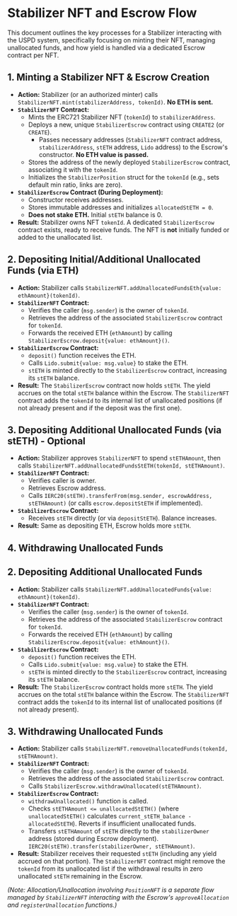 # Stabilizer NFT and Escrow Flow

This document outlines the key processes for a Stabilizer interacting with the USPD system, specifically focusing on minting their NFT, managing unallocated funds, and how yield is handled via a dedicated Escrow contract per NFT.

## 1. Minting a Stabilizer NFT & Escrow Creation

*   **Action:** Stabilizer (or an authorized minter) calls `StabilizerNFT.mint(stabilizerAddress, tokenId)`. **No ETH is sent.**
*   **`StabilizerNFT` Contract:**
    *   Mints the ERC721 Stabilizer NFT (`tokenId`) to `stabilizerAddress`.
    *   Deploys a new, unique `StabilizerEscrow` contract using `CREATE2` (or `CREATE`).
        *   Passes necessary addresses (`StabilizerNFT` contract address, `stabilizerAddress`, `stETH` address, `Lido` address) to the Escrow's constructor. **No ETH value is passed.**
    *   Stores the address of the newly deployed `StabilizerEscrow` contract, associating it with the `tokenId`.
    *   Initializes the `StabilizerPosition` struct for the `tokenId` (e.g., sets default min ratio, links are zero).
*   **`StabilizerEscrow` Contract (During Deployment):**
    *   Constructor receives addresses.
    *   Stores immutable addresses and initializes `allocatedStETH = 0`.
    *   **Does not stake ETH.** Initial `stETH` balance is 0.
*   **Result:** Stabilizer owns NFT `tokenId`. A dedicated `StabilizerEscrow` contract exists, ready to receive funds. The NFT is **not** initially funded or added to the unallocated list.

## 2. Depositing Initial/Additional Unallocated Funds (via ETH)

*   **Action:** Stabilizer calls `StabilizerNFT.addUnallocatedFundsEth{value: ethAmount}(tokenId)`.
*   **`StabilizerNFT` Contract:**
    *   Verifies the caller (`msg.sender`) is the owner of `tokenId`.
    *   Retrieves the address of the associated `StabilizerEscrow` contract for `tokenId`.
    *   Forwards the received ETH (`ethAmount`) by calling `StabilizerEscrow.deposit{value: ethAmount}()`.
*   **`StabilizerEscrow` Contract:**
    *   `deposit()` function receives the ETH.
    *   Calls `Lido.submit{value: msg.value}` to stake the ETH.
    *   `stETH` is minted directly to the `StabilizerEscrow` contract, increasing its `stETH` balance.
*   **Result:** The `StabilizerEscrow` contract now holds `stETH`. The yield accrues on the total `stETH` balance within the Escrow. The `StabilizerNFT` contract adds the `tokenId` to its internal list of unallocated positions (if not already present and if the deposit was the first one).

## 3. Depositing Additional Unallocated Funds (via stETH) - Optional

*   **Action:** Stabilizer approves `StabilizerNFT` to spend `stETHAmount`, then calls `StabilizerNFT.addUnallocatedFundsStETH(tokenId, stETHAmount)`.
*   **`StabilizerNFT` Contract:**
    *   Verifies caller is owner.
    *   Retrieves Escrow address.
    *   Calls `IERC20(stETH).transferFrom(msg.sender, escrowAddress, stETHAmount)` (or calls `escrow.depositStETH` if implemented).
*   **`StabilizerEscrow` Contract:**
    *   Receives `stETH` directly (or via `depositStETH`). Balance increases.
*   **Result:** Same as depositing ETH, Escrow holds more `stETH`.

## 4. Withdrawing Unallocated Funds

## 2. Depositing Additional Unallocated Funds

*   **Action:** Stabilizer calls `StabilizerNFT.addUnallocatedFunds{value: ethAmount}(tokenId)`.
*   **`StabilizerNFT` Contract:**
    *   Verifies the caller (`msg.sender`) is the owner of `tokenId`.
    *   Retrieves the address of the associated `StabilizerEscrow` contract for `tokenId`.
    *   Forwards the received ETH (`ethAmount`) by calling `StabilizerEscrow.deposit{value: ethAmount}()`.
*   **`StabilizerEscrow` Contract:**
    *   `deposit()` function receives the ETH.
    *   Calls `Lido.submit{value: msg.value}` to stake the ETH.
    *   `stETH` is minted directly to the `StabilizerEscrow` contract, increasing its `stETH` balance.
*   **Result:** The `StabilizerEscrow` contract holds more `stETH`. The yield accrues on the total `stETH` balance within the Escrow. The `StabilizerNFT` contract adds the `tokenId` to its internal list of unallocated positions (if not already present).

## 3. Withdrawing Unallocated Funds

*   **Action:** Stabilizer calls `StabilizerNFT.removeUnallocatedFunds(tokenId, stETHAmount)`.
*   **`StabilizerNFT` Contract:**
    *   Verifies the caller (`msg.sender`) is the owner of `tokenId`.
    *   Retrieves the address of the associated `StabilizerEscrow` contract.
    *   Calls `StabilizerEscrow.withdrawUnallocated(stETHAmount)`.
*   **`StabilizerEscrow` Contract:**
    *   `withdrawUnallocated()` function is called.
    *   Checks `stETHAmount <= unallocatedStETH()` (where `unallocatedStETH()` calculates `current_stETH_balance - allocatedStETH`). Reverts if insufficient unallocated funds.
    *   Transfers `stETHAmount` of `stETH` directly to the `stabilizerOwner` address (stored during Escrow deployment). `IERC20(stETH).transfer(stabilizerOwner, stETHAmount)`.
*   **Result:** Stabilizer receives their requested `stETH` (including any yield accrued on that portion). The `StabilizerNFT` contract might remove the `tokenId` from its unallocated list if the withdrawal results in zero unallocated `stETH` remaining in the Escrow.

*(Note: Allocation/Unallocation involving `PositionNFT` is a separate flow managed by `StabilizerNFT` interacting with the Escrow's `approveAllocation` and `registerUnallocation` functions.)*
